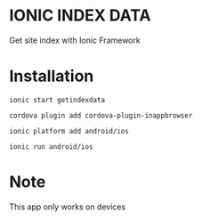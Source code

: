 # IONIC INDEX DATA

Get site index with Ionic Framework

# Installation

    ionic start getindexdata    
  
    cordova plugin add cordova-plugin-inappbrowser
   
    ionic platform add android/ios 
  
    ionic run android/ios
    
# Note

 This app only works on devices
